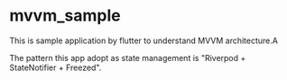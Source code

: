 # mvvm_sample

This is sample application by flutter to understand MVVM architecture.A

The pattern this app adopt as state management is "Riverpod + StateNotifier + Freezed".
